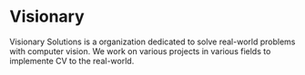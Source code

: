 # Visionary
Visionary Solutions is a organization dedicated to solve real-world problems with computer vision. We work on various projects in various fields to implemente CV to the real-world.
